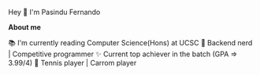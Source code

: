 Hey 👋 I'm Pasindu Fernando

**About me**

📚 I'm currently reading Computer Science(Hons) at UCSC
🎯 Backend nerd | Competitive programmer
✨ Current top achiever in the batch (GPA => 3.99/4)
🎲 Tennis player | Carrom player

